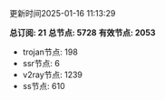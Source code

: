 更新时间2025-01-16 11:13:29

**总订阅: 21**
**总节点: 5728**
**有效节点: 2053**
- trojan节点: 198
- ssr节点: 6
- v2ray节点: 1239
- ss节点: 610
